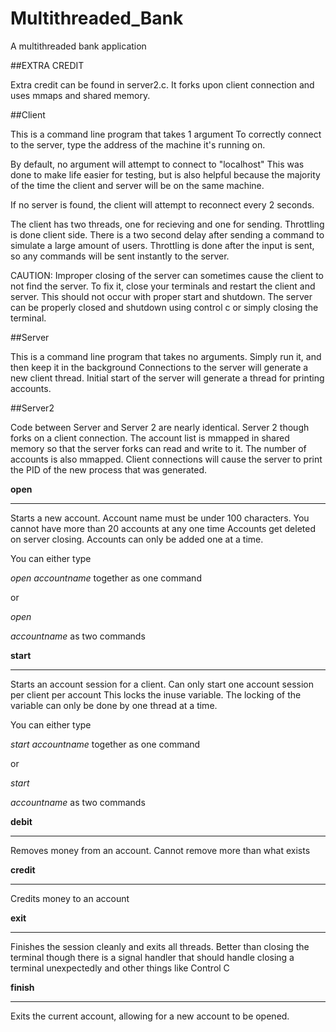 # Multithreaded_Bank
A multithreaded bank application

##EXTRA CREDIT

Extra credit can be found in server2.c. It forks upon client connection and uses mmaps and shared memory.

##Client

This is a command line program that takes 1 argument
To correctly connect to the server, type the address of the machine 
it's running on. 

By default, no argument will attempt to connect to "localhost"
This was done to make life easier for testing, but is also helpful because the majority of the time the client
and server will be on the same machine.

If no server is found, the client will attempt to reconnect every 2 seconds.

The client has two threads, one for recieving and one for sending.
Throttling is done client side. There is a two second delay after sending a command to simulate a large amount of users. 
Throttling is done after the input is sent, so any commands will be sent instantly to the server. 

CAUTION: Improper closing of the server can sometimes cause the client to not find the server. To fix it, close your terminals and restart the client and server. This should not occur with proper start and shutdown. The server can be properly closed and shutdown using control c or simply closing the terminal. 

##Server

This is a command line program that takes no arguments. Simply run it, and then keep it in the background
Connections to the server will generate a new client thread.
Initial start of the server will generate a thread for printing accounts.

##Server2

Code between Server and Server 2 are nearly identical. Server 2 though forks on a client connection. 
The account list is mmapped in shared memory so that the server forks can read and write to it.
The number of accounts is also mmapped.
Client connections will cause the server to print the PID of the new process that was generated.


**open**

------------------------------------------
Starts a new account. Account name must be under 100 characters. You cannot have more than 20 accounts at any one time
Accounts get deleted on server closing. Accounts can only be added one at a time.

You can either type 

*open accountname* together as one command

or

*open*

*accountname*  as two commands


**start**

--------------------------------------
Starts an account session for a client. Can only start one account session per client per account
This locks the inuse variable. The locking of the variable can only be done by one thread at a time.

You can either type 

*start accountname* together as one command

or

*start*

*accountname*  as two commands


**debit**

---------------------------------------
Removes money from an account.
Cannot remove more than what exists

**credit**

----------------------------------------
Credits money to an account

**exit**

---------------------------------------
Finishes the session cleanly and exits all threads. Better than closing the terminal though
there is a signal handler that should handle closing a terminal unexpectedly and other things like Control C


**finish**

---------------------------------------
Exits the current account, allowing for a new account to be opened.
